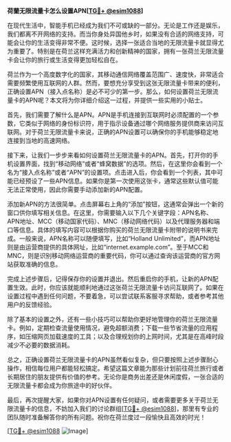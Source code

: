 **荷蘭无限流量卡怎么设置APN[[TG💪+ @esim1088](https://t.me/s/esim1088)]**

在现代生活中，智能手机已经成为我们不可或缺的一部分。无论是工作还是娱乐，我们都离不开网络的支持。而当你身处异国他乡时，如果没有合适的网络支持，可能会让你的生活变得非常不便。这时候，选择一张适合当地的无限流量卡就显得尤为重要了。特别是在荷兰这样充满活力和创新精神的国家，拥有一张荷兰无限流量卡会让你的旅行或生活变得更加轻松自在。

荷兰作为一个高度数字化的国家，其移动通信网络覆盖范围广、速度快，非常适合需要频繁使用互联网的人群。然而，要想充分享受到这张无限流量卡带来的便利，正确设置APN（接入点名称）是必不可少的第一步。那么，如何设置荷兰无限流量卡的APN呢？本文将为你详细介绍这一过程，并提供一些实用的小贴士。

首先，我们需要了解什么是APN。APN是手机连接到互联网时必须配置的一个参数，它类似于网络的身份标识符，用于指示设备通过哪个网络服务提供商来访问互联网。对于荷兰无限流量卡来说，正确的APN设置可以确保你的手机能够稳定地连接到当地的高速网络。

接下来，让我们一步步来看如何设置荷兰无限流量卡的APN。首先，打开你的手机设置界面，找到“移动网络”或者“蜂窝数据”的选项。然后，在这里你会看到一个名为“接入点名称”或者“APN”的设置项。点击进入后，你会看到一个列表，其中可能已经预设了一些APN信息。如果你是第一次使用这张卡，通常这些默认值可能无法正常使用，因此你需要手动添加新的APN配置。

添加新APN的方法很简单。点击屏幕右上角的“添加”按钮，这通常会弹出一个新的窗口供你填写相关信息。在这里，你需要输入以下几个关键字段：APN名称、APN地址、MCC（移动国家代码）、MNC（移动网络代码）以及代理服务器和端口等信息。具体的填写内容可以根据你购买的荷兰无限流量卡附带的说明书来完成。一般来说，APN名称可以随便填写，比如“Holland Unlimited”，而APN地址则是由运营商提供的具体网址，比如“internet.example.com”。至于MCC和MNC，则是识别移动网络运营商的重要代码，你可以通过查询该运营商的官方网站获取准确的信息。

完成上述步骤后，记得保存你的设置并退出。然后重启你的手机，让新的APN配置生效。此时，你应该就能顺利地通过这张荷兰无限流量卡访问互联网了。如果在设置过程中遇到任何问题，不要着急，可以尝试联系客服寻求帮助，或者参考其他用户的反馈经验。

除了基本的设置之外，还有一些小技巧可以帮助你更好地管理你的荷兰无限流量卡。例如，定期检查流量使用情况，避免超额消费；下载一些节省流量的应用程序，如压缩网页加载速度的工具；以及合理规划你的上网时间，尤其是在高峰时段减少不必要的数据消耗。

总之，正确设置荷兰无限流量卡的APN虽然看似复杂，但只要按照上述步骤耐心操作，相信每位用户都能轻松搞定。希望这篇文章能为那些计划前往荷兰旅行或者长期居住的朋友提供有价值的参考。无论你是商务出差还是休闲度假，一张合适的无限流量卡都会成为你旅途中的好伙伴。

最后，再次提醒大家，如果你对APN设置有任何疑问，或者需要更多关于荷兰无限流量卡的信息，不妨加入我们的讨论群组[[TG💪+ @esim1088](https://t.me/s/esim1088)]，那里有专业的团队随时准备解答你的所有问题。祝你在荷兰度过一段愉快且高效的时光！

[[TG💪+ @esim1088](https://t.me/s/esim1088) ![Image](https://i.postimg.cc/4NQfJmqS/Snipaste-2025-05-13-00-14-12.png)]